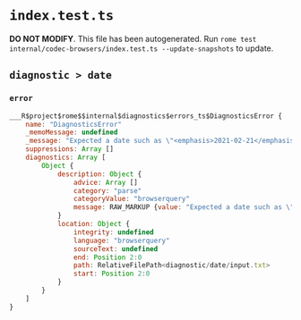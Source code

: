 # `index.test.ts`

**DO NOT MODIFY**. This file has been autogenerated. Run `rome test internal/codec-browsers/index.test.ts --update-snapshots` to update.

## `diagnostic > date`

### `error`

```javascript
___R$project$rome$$internal$diagnostics$errors_ts$DiagnosticsError {
	name: "DiagnosticsError"
	_memoMessage: undefined
	_message: "Expected a date such as \"<emphasis>2021-02-21</emphasis>\""
	suppressions: Array []
	diagnostics: Array [
		Object {
			description: Object {
				advice: Array []
				category: "parse"
				categoryValue: "browserquery"
				message: RAW_MARKUP {value: "Expected a date such as \"<emphasis>2021-02-21</emphasis>\""}
			}
			location: Object {
				integrity: undefined
				language: "browserquery"
				sourceText: undefined
				end: Position 2:0
				path: RelativeFilePath<diagnostic/date/input.txt>
				start: Position 2:0
			}
		}
	]
}
```
